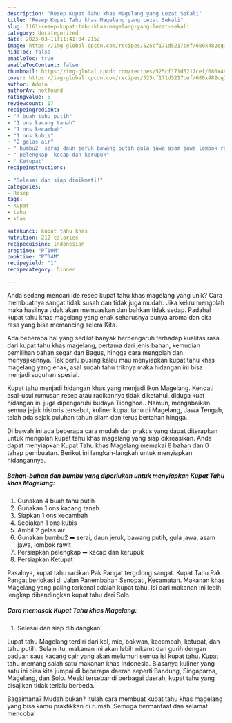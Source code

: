 ```yaml
---
description: "Resep Kupat Tahu khas Magelang yang Lezat Sekali"
title: "Resep Kupat Tahu khas Magelang yang Lezat Sekali"
slug: 1161-resep-kupat-tahu-khas-magelang-yang-lezat-sekali
category: Uncategorized
date: 2023-03-11T11:41:04.215Z
image: https://img-global.cpcdn.com/recipes/525cf171d5217cef/680x482cq70/kupat-tahu-khas-magelang-foto-resep-utama.jpg
hideToc: false
enableToc: true
enableTocContent: false
thumbnail: https://img-global.cpcdn.com/recipes/525cf171d5217cef/680x482cq70/kupat-tahu-khas-magelang-foto-resep-utama.jpg
cover: https://img-global.cpcdn.com/recipes/525cf171d5217cef/680x482cq70/kupat-tahu-khas-magelang-foto-resep-utama.jpg
author: Admin
authorAv: notfound
ratingvalue: 5
reviewcount: 17
recipeingredient:
- "4 buah tahu putih"
- "1 ons kacang tanah"
- "1 ons kecambah"
- "1 ons kubis"
- "2 gelas air"
- " bumbu2  serai daun jeruk bawang putih gula jawa asam jawa lombok rawit"
- " pelengkap  kecap dan kerupuk"
- " Ketupat"
recipeinstructions:

- "Selesai dan siap dinikmati!"
categories:
- Resep
tags:
- kupat
- tahu
- khas

katakunci: kupat tahu khas 
nutrition: 212 calories
recipecuisine: Indonesian
preptime: "PT10M"
cooktime: "PT34M"
recipeyield: "1"
recipecategory: Dinner

---
```





Anda sedang mencari ide resep kupat tahu khas magelang yang unik? Cara membuatnya sangat tidak susah dan tidak juga mudah. Jika keliru mengolah maka hasilnya tidak akan memuaskan dan bahkan tidak sedap. Padahal kupat tahu khas magelang yang enak seharusnya punya aroma dan cita rasa yang bisa memancing selera Kita.





Ada beberapa hal yang sedikit banyak berpengaruh terhadap kualitas rasa dari kupat tahu khas magelang, pertama dari jenis bahan, kemudian pemilihan bahan segar dan Bagus, hingga cara mengolah dan menyajikannya. Tak perlu pusing kalau mau menyiapkan kupat tahu khas magelang yang enak,      asal sudah tahu triknya maka hidangan ini bisa menjadi suguhan spesial.














Kupat tahu menjadi hidangan khas yang menjadi ikon Magelang. Kendati asal-usul rumusan resep atau racikannya tidak diketahui, diduga kuat hidangan ini juga dipengaruhi budaya Tionghoa.. Namun, mengabaikan semua jejak historis tersebut, kuliner kupat tahu di Magelang, Jawa Tengah, telah ada sejak puluhan tahun silam dan terus bertahan hingga.






Di bawah ini ada beberapa cara mudah dan praktis yang dapat diterapkan untuk mengolah kupat tahu khas magelang yang siap dikreasikan. Anda dapat menyiapkan Kupat Tahu khas Magelang memakai 8 bahan dan 0 tahap pembuatan. Berikut ini langkah-langkah untuk menyiapkan hidangannya.

<!--inarticleads1-->

##### Bahan-bahan dan bumbu yang diperlukan untuk menyiapkan Kupat Tahu khas Magelang:

1. Gunakan 4 buah tahu putih
1. Gunakan 1 ons kacang tanah
1. Siapkan 1 ons kecambah
1. Sediakan 1 ons kubis
1. Ambil 2 gelas air
1. Gunakan  bumbu2 ➡ serai, daun jeruk, bawang putih, gula jawa, asam jawa, lombok rawit
1. Persiapkan  pelengkap ➡ kecap dan kerupuk
1. Persiapkan  Ketupat


Pasalnya, kupat tahu racikan Pak Pangat tergolong sangat. Kupat Tahu Pak Pangat berlokasi di Jalan Panembahan Senopati, Kecamatan. Makanan khas Magelang yang paling terkenal adalah kupat tahu. Isi dari makanan ini lebih lengkap dibandingkan kupat tahu dari Solo. 

<!--inarticleads2-->

##### Cara memasak Kupat Tahu khas Magelang:


1. Selesai dan siap dihidangkan!

Lupat tahu Magelang terdiri dari kol, mie, bakwan, kecambah, ketupat, dan tahu putih. Selain itu, makanan ini akan lebih nikamt dan gurih dengan paduan saus kacang cair yang akan melumuri semua isi kupat tahu. Kupat tahu memang salah satu makanan khas Indonesia. Biasanya kuliner yang satu ini bisa kita jumpai di beberapa daerah seperti Bandung, Singaparna, Magelang, dan Solo. Meski tersebar di berbagai daerah, kupat tahu yang disajikan tidak terlalu berbeda. 

Bagaimana? Mudah bukan? Itulah cara membuat kupat tahu khas magelang yang bisa kamu praktikkan di rumah. Semoga bermanfaat dan selamat mencoba!
